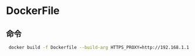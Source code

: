 # DockerFile

## 命令

```bash
 docker build -f Dockerfile --build-arg HTTPS_PROXY=http://192.168.1.1:8118 .  # 构建时设置环境变量
```

